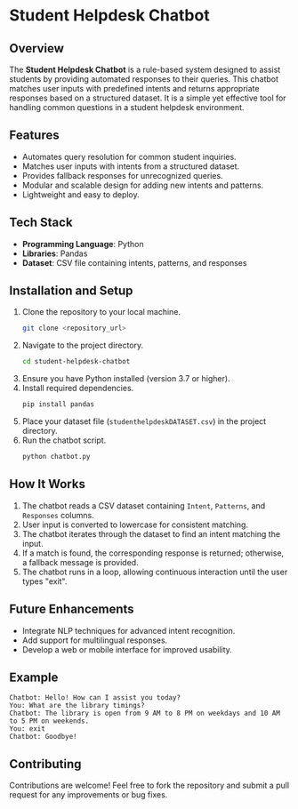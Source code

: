 # Student Helpdesk Chatbot

## Overview
The **Student Helpdesk Chatbot** is a rule-based system designed to assist students by providing automated responses to their queries. This chatbot matches user inputs with predefined intents and returns appropriate responses based on a structured dataset. It is a simple yet effective tool for handling common questions in a student helpdesk environment.

## Features
- Automates query resolution for common student inquiries.
- Matches user inputs with intents from a structured dataset.
- Provides fallback responses for unrecognized queries.
- Modular and scalable design for adding new intents and patterns.
- Lightweight and easy to deploy.

## Tech Stack
- **Programming Language**: Python
- **Libraries**: Pandas
- **Dataset**: CSV file containing intents, patterns, and responses

## Installation and Setup
1. Clone the repository to your local machine.
   ```bash
   git clone <repository_url>
   ```
2. Navigate to the project directory.
   ```bash
   cd student-helpdesk-chatbot
   ```
3. Ensure you have Python installed (version 3.7 or higher).
4. Install required dependencies.
   ```bash
   pip install pandas
   ```
5. Place your dataset file (`studenthelpdeskDATASET.csv`) in the project directory.
6. Run the chatbot script.
   ```bash
   python chatbot.py
   ```

## How It Works
1. The chatbot reads a CSV dataset containing `Intent`, `Patterns`, and `Responses` columns.
2. User input is converted to lowercase for consistent matching.
3. The chatbot iterates through the dataset to find an intent matching the input.
4. If a match is found, the corresponding response is returned; otherwise, a fallback message is provided.
5. The chatbot runs in a loop, allowing continuous interaction until the user types "exit".

## Future Enhancements
- Integrate NLP techniques for advanced intent recognition.
- Add support for multilingual responses.
- Develop a web or mobile interface for improved usability.

## Example
```
Chatbot: Hello! How can I assist you today?
You: What are the library timings?
Chatbot: The library is open from 9 AM to 8 PM on weekdays and 10 AM to 5 PM on weekends.
You: exit
Chatbot: Goodbye!
```

## Contributing
Contributions are welcome! Feel free to fork the repository and submit a pull request for any improvements or bug fixes.
